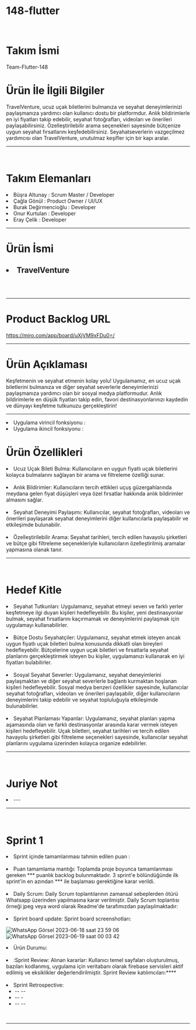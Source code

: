 # 148-flutter
<br>
<h1>Takım İsmi</h1>
Team-Flutter-148
<br>
<h2> </h2>

<h1>Ürün İle İlgili Bilgiler</h1>

TravelVenture, ucuz uçak biletlerini bulmanıza ve seyahat deneyimlerinizi paylaşmanıza yardımcı olan kullanıcı dostu bir platformdur. Anlık bildirimlerle en iyi fiyatları takip edebilir, seyahat fotoğrafları, videoları ve önerileri paylaşabilirsiniz. Özelleştirilebilir arama seçenekleri sayesinde bütçenize uygun seyahat fırsatlarını keşfedebilirsiniz. Seyahatseverlerin vazgeçilmez yardımcısı olan TravelVenture, unutulmaz keşifler için bir kapı aralar.

<hr>


<br>
<h1>Takım Elemanları</h1>

  <li> Büşra Altunay : Scrum Master / Developer</li>
  <li> Çağla Gönül   :  Product Owner / UI/UX</li>
  <li> Burak Değirmencioğlu : Developer</li>
  <li> Onur Kurtulan : Developer</li>
  <li> Eray Çelik : Developer</li>
<hr />

<h1>Ürün İsmi</h1>
   <h2>  <li>TravelVenture </h2>
   <pre> 
                                         </pre>

<hr>
<h1>Product Backlog URL</h1>
<!-- Links -->

https://miro.com/app/board/uXjVM9xFDu0=/

<hr>
<h1>Ürün Açıklaması</h1>

Keşfetmenin ve seyahat etmenin kolay yolu! Uygulamamız, en ucuz uçak biletlerini bulmanıza ve diğer seyahat severlerle deneyimlerinizi paylaşmanıza yardımcı olan bir sosyal medya platformudur. Anlık bildirimlerle en düşük fiyatları takip edin, favori destinasyonlarınızı kaydedin ve dünyayı keşfetme tutkunuzu gerçekleştirin!
<br> <hr>
<li> Uygulama virincil fonksiyonu : </li>
<li> Uygulama ikincil fonksiyonu :  </li>

</hr>

<h1>Ürün Özellikleri</h1>
<li> Ucuz Uçak Bileti Bulma: Kullanıcıların en uygun fiyatlı uçak biletlerini kolayca bulmalarını sağlayan bir arama ve filtreleme özelliği sunar.
 <br> </br>
<li> Anlık Bildirimler: Kullanıcıların tercih ettikleri uçuş güzergahlarında meydana gelen fiyat düşüşleri veya özel fırsatlar hakkında anlık bildirimler almasını sağlar.
 <br> </br>
<li> Seyahat Deneyimi Paylaşımı: Kullanıcılar, seyahat fotoğrafları, videoları ve önerileri paylaşarak seyahat deneyimlerini diğer kullanıcılarla paylaşabilir ve etkileşimde bulunabilir.
 <br> </br>
<li> Özelleştirilebilir Arama: Seyahat tarihleri, tercih edilen havayolu şirketleri ve bütçe gibi filtreleme seçenekleriyle kullanıcıların özelleştirilmiş aramalar yapmasına olanak tanır.
   <hr>
  <br>
  
<h1>Hedef Kitle</h1>  
  <li> Seyahat Tutkunları: Uygulamanız, seyahat etmeyi seven ve farklı yerler keşfetmeye ilgi duyan kişileri hedefleyebilir. Bu kişiler, yeni destinasyonlar bulmak, seyahat fırsatlarını kaçırmamak ve deneyimlerini paylaşmak için uygulamayı kullanabilirler.
 <br> </br>
<li> Bütçe Dostu Seyahatçiler: Uygulamanız, seyahat etmek isteyen ancak uygun fiyatlı uçak biletleri bulma konusunda dikkatli olan bireyleri hedefleyebilir. Bütçelerine uygun uçak biletleri ve fırsatlarla seyahat planlarını gerçekleştirmek isteyen bu kişiler, uygulamanızı kullanarak en iyi fiyatları bulabilirler.
 <br> </br>
<li> Sosyal Seyahat Severler: Uygulamanız, seyahat deneyimlerini paylaşmaktan ve diğer seyahat severlerle bağlantı kurmaktan hoşlanan kişileri hedefleyebilir. Sosyal medya benzeri özellikler sayesinde, kullanıcılar seyahat fotoğrafları, videoları ve önerileri paylaşabilir, diğer kullanıcıların deneyimlerini takip edebilir ve seyahat topluluğuyla etkileşimde bulunabilirler.
 <br> </br>
<li>Seyahat Planlaması Yapanlar: Uygulamanız, seyahat planları yapma aşamasında olan ve farklı destinasyonlar arasında karar vermek isteyen kişileri hedefleyebilir. Uçak biletleri, seyahat tarihleri ve tercih edilen havayolu şirketleri gibi filtreleme seçenekleri sayesinde, kullanıcılar seyahat planlarını uygulama üzerinden kolayca organize edebilirler.
  <hr>
            
<br>
            
<h1>Juriye Not</h1>
  <li>---
    <hr>
   <br>
 <h1>Sprint 1</h1>
 <li>Sprint içinde tamamlanması tahmin edilen puan : 
  <br> </br>
<li>Puan tamamlama mantığı: Toplamda proje boyunca tamamlanması gereken *** puanlık backlog bulunmaktadır. 3 sprint'e bölündüğünde ilk sprint'in en azından *** ile başlaması gerektiğine karar verildi.
  <br> </br>
<li>Daily Scrum: Daily Scrum toplantılarının zamansal sebeplerden ötürü Whatsapp üzerinden yapılmasına karar verilmiştir. Daily Scrum toplantısı örneği jpeg veya word olarak Readme'de tarafımızdan paylaşılmaktadır:
  <br> </br>
<li>Sprint board update: Sprint board screenshotları:
  <br>
  <!--- image -->

 
  ![WhatsApp Görsel 2023-06-18 saat 23 59 06](https://github.com/busraltunay/148-flutter/assets/77733418/a117466a-4b91-4596-aa2c-3c603852b917)
  ![WhatsApp Görsel 2023-06-19 saat 00 03 42](https://github.com/busraltunay/148-flutter/assets/77733418/e2366d64-718f-48a6-8944-87c0f407991c)


<li>Ürün Durumu:
  <br> </br>
  
<li>:Sprint Review: Alınan kararlar: Kullanıcı temel sayfaları oluşturulmuş, bazıları kodlanmış,  uygulama için veritabanı olarak firebase servisleri aktif edilmiş ve eksiklikler değerlendirilmiştir. Sprint Review katılımcıları:****
  <br></br>
  
<li>Sprint Retrospective:
  <ul>
  <li>-- --</li>
  <li>-- -</li>
  <li>-- --</li>
  </ul>
  <br>
  <hr>
 

